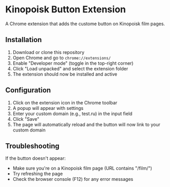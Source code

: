 # Kinopoisk Button Extension

A Chrome extension that adds the custome button on Kinopoisk film pages.

## Installation

1. Download or clone this repository
2. Open Chrome and go to `chrome://extensions/`
3. Enable "Developer mode" (toggle in the top-right corner)
4. Click "Load unpacked" and select the extension folder
5. The extension should now be installed and active

## Configuration

1. Click on the extension icon in the Chrome toolbar
2. A popup will appear with settings
3. Enter your custom domain (e.g., test.ru) in the input field
4. Click "Save"
5. The page will automatically reload and the button will now link to your custom domain

## Troubleshooting

If the button doesn't appear:
- Make sure you're on a Kinopoisk film page (URL contains "/film/")
- Try refreshing the page
- Check the browser console (F12) for any error messages
